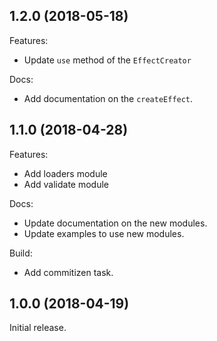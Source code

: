 <a name="1.2.0"></a>
## 1.2.0 (2018-05-18)
Features:
* Update `use` method of the `EffectCreator`

Docs:
* Add documentation on the `createEffect`.

<a name="1.1.0"></a>
## 1.1.0 (2018-04-28)
Features:
* Add loaders module
* Add validate module

Docs:
* Update documentation on the new modules.
* Update examples to use new modules.

Build:
* Add commitizen task.

<a name="1.0.0"></a>
## 1.0.0 (2018-04-19)
Initial release.
